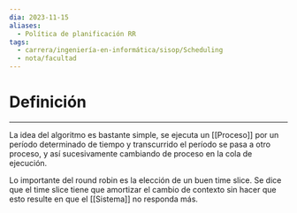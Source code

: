 ```yaml
---
dia: 2023-11-15
aliases:
  - Política de planificación RR
tags:
  - carrera/ingeniería-en-informática/sisop/Scheduling
  - nota/facultad
---
```

# Definición
---
La idea del algoritmo es bastante simple, se ejecuta un [[Proceso]] por un período determinado de tiempo y transcurrido el período se pasa a otro proceso, y así sucesivamente cambiando de proceso en la cola de ejecución.

Lo importante del round robin es la elección de un buen time slice. Se dice que el time slice tiene que amortizar el cambio de contexto sin hacer que esto resulte en que el [[Sistema]] no responda más.
